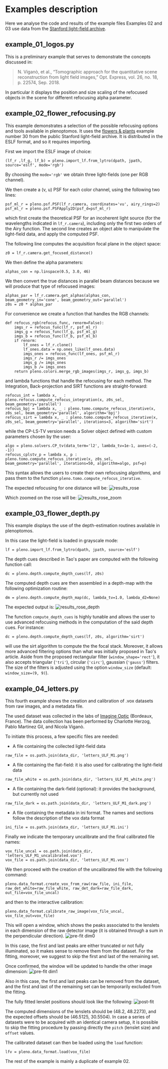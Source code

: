 # Examples description

Here we analyse the code and results of the example files
Examples 02 and 03 use data from the [Stanford light-field archive](http://lightfields.stanford.edu/).

## example_01_logos.py

This is a preliminary example that serves to demonstrate the concepts discussed in:
> N. Viganò, et al., “Tomographic approach for the quantitative scene reconstruction from light field images,” Opt. Express, vol. 26, no. 18, p. 22574, Sep. 2018.

In particular it displays the position and size scaling of the refocused objects in the scene for different refocusing alpha parameter.

## example_02_flower_refocusing.py

This example demonstrates a selection of the possible refocusing options and tools available in plenoptomos.
It uses the [flowers & plants](http://lightfields.stanford.edu/flowers_plants.html)
example number 30 from the public Stanford light-field archive.
It is distributed in the ESLF format, and so it requires importing.

First we import the ESLF image of choice:
```
(lf_r ,lf_g, lf_b) = pleno.import_lf.from_lytro(dpath, jpath, source='eslf', mode='rgb')
```
By choosing the `mode='rgb'` we obtain three light-fields (one per RGB channel).

We then create a (v, u) PSF for each color channel, using the following two lines:
```
psf_ml_r = pleno.psf.PSF(lf_r.camera, coordinates='vu', airy_rings=2)
psf_ml_r = pleno.psf.PSFApply2D(psf_d=psf_ml_r)
```
which first create the theoretical PSF for an incoherent light source (for the wavelengths indicated in `lf_r.camera`), including only the first two orders of the Airy function.
The second line creates an object able to manipulate the light-field data, and apply the computed PSF.

The following line computes the acquisition focal plane in the object space:
```
z0 = lf_r.camera.get_focused_distance()
```
We then define the alpha parameters:
```
alphas_con = np.linspace(0.5, 3.0, 46)
```

We then convert the true distances in parallel beam distances because we will produce that type of refocused images:
```
alphas_par = lf_r.camera.get_alphas(alphas_con, beam_geometry_in='cone', beam_geometry_out='parallel')
z0s = z0 * alphas_par
```

For convenience we create a function that handles the RGB channels:
```
def refocus_rgb(refocus_func, renorm=False):
    imgs_r = refocus_func(lf_r, psf_ml_r)
    imgs_g = refocus_func(lf_g, psf_ml_g)
    imgs_b = refocus_func(lf_b, psf_ml_b)
    if renorm:
        lf_ones = lf_r.clone()
        lf_ones.data = np.ones_like(lf_ones.data)
        imgs_ones = refocus_func(lf_ones, psf_ml_r)
        imgs_r /= imgs_ones
        imgs_g /= imgs_ones
        imgs_b /= imgs_ones
    return pleno.colors.merge_rgb_images(imgs_r, imgs_g, imgs_b)
```
and lambda functions that handle the refocusing for each method.
The Integration, Back-projection and SIRT functions are straight-forward:
```
refocus_int = lambda x, _ : pleno.refocus.compute_refocus_integration(x, z0s_sel, beam_geometry='parallel')
refocus_bpj = lambda x, _ : pleno.tomo.compute_refocus_iterative(x, z0s_sel, beam_geometry='parallel', algorithm='bpj')
refocus_sirt = lambda x, _ : pleno.tomo.compute_refocus_iterative(x, z0s_sel, beam_geometry='parallel', iterations=3, algorithm='sirt')
```
while the CP-LS-TV version needs a Solver object defined with custom parameters chosen by the user:
```
algo = pleno.solvers.CP_tv(data_term='l2', lambda_tv=1e-1, axes=(-2, -1))
refocus_cplstv_p = lambda x, p : pleno.tomo.compute_refocus_iterative(x, z0s_sel, beam_geometry='parallel', iterations=50, algorithm=algo, psf=p)
```
This syntax allows the users to create their own refocusing algorithms, and pass them to the function `pleno.tomo.compute_refocus_iterative`.

The expected refocusing for one distance will be:
![](Images/example_02_dist10.png "results_rose")

Which zoomed on the rose will be:
![](Images/example_02_zoom_rose_dist10.png "results_rose_zoom")


## example_03_flower_depth.py

This example displays the use of the depth-estimation routines available in plenoptomos.

In this case the light-field is loaded in grayscale mode:
```
lf = pleno.import_lf.from_lytro(dpath, jpath, source='eslf')
```

The depth cues described in Tao's paper are computed with the following function call:
```
dc = pleno.depth.compute_depth_cues(lf, z0s)
```

The computed depth cues are then assembled in a depth-map with the following optimization routine:
```
dm = pleno.depth.compute_depth_map(dc, lambda_tv=1.0, lambda_d2=None)
```
The expected output is:
![](Images/example_03_results_grad.png "results_rose_depth")

The function `compute_depth_cues` is highly tunable and allows the user to use advanced refocusing methods in the computation of the said depth cues.
For instance:
```
dc = pleno.depth.compute_depth_cues(lf, z0s, algorithm='sirt')
```
will use the sirt algorithm to compute the the focal stack.
Moreover, it allows more advanced filtering options than what was initially proposed in Tao's article.
Aside from the proposed rectangular filter (`window_shape='rect'`), it also accepts triangular (`'tri'`), circular (`'circ'`), gaussian (`'gauss'`) filters.
The size of the filters is adjusted using the option `window_size` (default: `window_size=(9, 9)`).


## example_04_letters.py

This fourth example shows the creation and calibration of .vox datasets from raw images, and a metadata file.

The used dataset was collected in the labs of [Imagine Optic](https://www.imagine-optic.com/) (Bordeaux, France).
The data collection has been performed by Charlotte Herzog, Pablo Martinez Gil, and Nicola Viganò.

To initiate this process, a few specific files are needed:
- A file containing the collected light-field data
```
raw_file = os.path.join(data_dir, 'letters_ULF_M1.png')
```
- A file containing the flat-field: it is also used for calibrating the light-field data
```
raw_file_white = os.path.join(data_dir, 'letters_ULF_M1_white.png')
```

- A file containing the dark-field (optional): it provides the background, but currently not used
```
raw_file_dark = os.path.join(data_dir, 'letters_ULF_M1_dark.png')
```

- A file containing the metadata in ini format. The names and sections follow the description of the vox data format
```
ini_file = os.path.join(data_dir, 'letters_ULF_M1.ini')
```

Finally we indicate the temporary uncalibrate and the final calibrated file names:
```
vox_file_uncal = os.path.join(data_dir, 'letters_ULF_M1_uncalibrated.vox')
vox_file = os.path.join(data_dir, 'letters_ULF_M1.vox')
```

We then proceed with the creation of the uncalibrated file with the following command:
```
pleno.data_format.create_vox_from_raw(raw_file, ini_file, raw_det_white=raw_file_white, raw_det_dark=raw_file_dark, out_file=vox_file_uncal)
```
and then to the interactive calibration:
```
pleno.data_format.calibrate_raw_image(vox_file_uncal, vox_file_out=vox_file)
```
This will open a window, which shows the peaks associated to the lenslets in each dimension of the raw detector image (it is obtained through a sum in the perpendicular direction).
![](Images/example_04_dim0_pre-fit.png "pre-fit dim0")

In this case, the first and last peaks are either truncated or not fully illuminated, so it makes sense to remove them from the dataset.
For the fitting, moreover, we suggest to skip the first and last of the remaining set.

Once confirmed, the window will be updated to handle the other image dimension:
![](Images/example_04_dim1_pre-fit.png "pre-fit dim1")

Also in this case, the first and last peaks can be removed from the dataset, and the first and last of the remaining set can be temporarily excluded from the fitting.

The fully fitted lenslet positions should look like the following:
![](Images/example_04_post-fit.png "post-fit")

The computed dimensions of the lenslets should be (48.2, 48.2273), and the expected offsets should be (46.5125, 30.5504).
In case a series of datasets were to be acquired with an identical camera setup, it is possible to skip the fitting procedure by passing directly the `pitch` (lenslet size) and `offset` values.

The calibrated dataset can then be loaded using the `load` function:
```
lfv = pleno.data_format.load(vox_file)
```

The rest of the example is mainly a duplicate of example 02.

